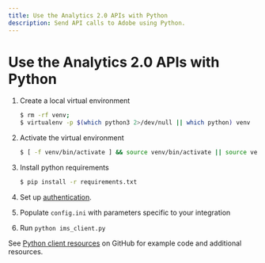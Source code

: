 ```yaml
---
title: Use the Analytics 2.0 APIs with Python
description: Send API calls to Adobe using Python.
---
```


# Use the Analytics 2.0 APIs with Python

1. Create a local virtual environment

    ```sh
    $ rm -rf venv;
    $ virtualenv -p $(which python3 2>/dev/null || which python) venv
    ```

2. Activate the virtual environment

    ```sh
    $ [ -f venv/bin/activate ] && source venv/bin/activate || source venv/Scripts/activate
    ```

3. Install python requirements

    ```sh
    $ pip install -r requirements.txt
    ```

4. Set up [authentication](https://developer.adobe.com/commerce/webapi/get-started/authentication/gs-authentication-oauth/).

5. Populate `config.ini` with parameters specific to your integration

6. Run `python ims_client.py`

See [Python client resources](https://github.com/AdobeDocs/analytics-2.0-apis/tree/main/resources/python) on GitHub for example code and additional resources.
